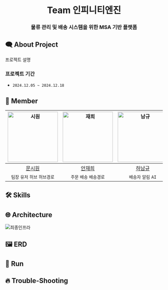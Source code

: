 <div align="center">

  # Team 인피니티엔진
  
  ### 물류 관리 및 배송 시스템을 위한 MSA 기반 플랫폼
</div>

## 🗨️ About Project
프로젝트 설명

### 프로젝트 기간
- `2024.12.05 ~ 2024.12.18`

## 🤝 Member
| <img width="160px" alt="시원" src="https://github.com/muncool39.png"> | <img width="160px" alt="재희" src="https://github.com/jhbreeze.png"> | <img width="160px" alt="남규" src="https://github.com/Namgyu11.png"> | <img width="160px" alt="유진" src="https://github.com/Hujin0322.png"> |
|:-------:|:----------:|:----------:|:---:|
| [문시원](https://github.com/muncool39) | [안재희](https://github.com/jhbreeze) |  [하남규](https://github.com/Namgyu11)   | [홍유진](https://github.com/Hujin0322) |
| `팀장` `유저` `허브` `허브경로` |  `주문` `배송` `배송경로` |  `배송자` `알림` `AI` | `업체` `상품` |

## 🛠️ Skills

## 🌐 Architecture
![최종인프라](https://github.com/user-attachments/assets/936a4029-9ab4-4111-aa42-f19bfe51fb9e)

## 🖼 ERD

## 🎠 Run

## 🔥 Trouble-Shooting

